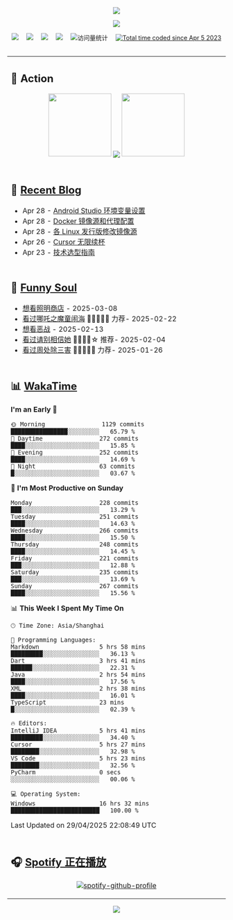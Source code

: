 <div align="center">

<img src="https://capsule-render.vercel.app/api?type=waving&color=timeGradient&height=300&&section=header&text=HI%20THERE!&fontSize=90&fontAlign=50&fontAlignY=30&desc=I%E2%80%99m%20@LI%20SIR%20%F0%9F%91%8B&descAlign=50&descSize=30&descAlignY=60&animation=twinkling" />

<div align="center">

  <!-- knock code pictures 敲代码的图片 -->
  <img order-radius="100px" src="https://img.lisir.me/image/my/001.gif"><br>

  <!-- profile logo 个人资料徽标 -->
  <div align="center">
    <a href="https://lisir.me/" title="点击跳转"><img src="https://img.shields.io/badge/Blog-%E4%B8%AA%E4%BA%BA%E5%8D%9A%E5%AE%A2-red"></a>&emsp;
    <a href="https://photo.lisir.me/" title="点击跳转"><img src="https://img.shields.io/badge/Photo-%E6%97%B6%E5%85%89%E7%9B%B8%E5%86%8C-blue"></a>&emsp;
    <a href="https://cloud.lisir.me/" title="点击跳转"><img src="https://img.shields.io/badge/Cloud%20Disk-%E6%88%91%E7%9A%84%E4%BA%91%E7%9B%98-green"></a>&emsp;
    <a href="https://nz.lisir.me/" title="点击跳转"><img src="https://img.shields.io/badge/%E5%93%AA%E5%90%92-%E7%9B%91%E6%8E%A7%E9%9D%A2%E6%9D%BF-blueviolet"></a>&emsp;
    <!-- visitor -->
    <img src="https://komarev.com/ghpvc/?username=wkwbk&label=Views&color=orange&style=flat" alt="访问量统计" />&emsp;
    <a href="https://wakatime.com/@2237354f-824a-4472-ae76-c1eca96c8908"><img src="https://wakatime.com/badge/user/2237354f-824a-4472-ae76-c1eca96c8908.svg" alt="Total time coded since Apr 5 2023" /></a>
  </div>

</div>

<br>

<div align="center">

<table>

<tr><td>

## 🚀 Action

<!-- github-readme-streak-stats 连续提交代码天数记录 -->
<div align="center">
  <img width="145" src="https://img.lisir.me/image/my/002.png">
  <img align="center" src="https://github-readme-stats.vercel.app/api?username=wkwbk&show_icons=true&theme=transparent">
  <img width="145" src="https://img.lisir.me/image/my/001.png">
</div>

<br>

</td></tr>

<tr><td>

<!-- 近期博客 -->
## 📃 [Recent Blog](https://lisir.me/)

<!-- feed start -->
- Apr 28 - [Android Studio 环境变量设置](https://lisir.me/Stack/Android-Studio-环境变量设置)
- Apr 28 - [Docker 镜像源和代理配置](https://lisir.me/Notes/Sys/Docker/01.Docker-镜像源和代理配置)
- Apr 28 - [各 Linux 发行版修改镜像源](https://lisir.me/Notes/Sys/Linux/01.各-Linux-发行版修改镜像源)
- Apr 26 - [Cursor 无限续杯](https://lisir.me/Notes/AI/Cursor/02.Cursor-无限续杯)
- Apr 23 - [技术选型指南](https://lisir.me/Stack/00.技术选型指南)
<!-- feed end -->

</td></tr>

<tr><td>

<!-- 豆瓣 -->
## 🤾 [Funny Soul](https://movie.douban.com/people/li778057151)

<!-- START_SECTION:douban -->
* <a href='https://movie.douban.com/subject/36318331/' target='_blank'>想看照明商店</a> - 2025-03-08
* <a href='https://movie.douban.com/subject/34780991/' target='_blank'>看过哪吒之魔童闹海</a> 🌟🌟🌟🌟🌟 力荐- 2025-02-22
* <a href='https://movie.douban.com/subject/10604851/' target='_blank'>想看恶战</a> - 2025-02-13
* <a href='https://movie.douban.com/subject/35295017/' target='_blank'>看过请别相信她</a> 🌟🌟🌟🌟☆ 推荐- 2025-02-04
* <a href='https://movie.douban.com/subject/36151692/' target='_blank'>看过周处除三害</a> 🌟🌟🌟🌟🌟 力荐- 2025-01-26
<!-- END_SECTION:douban -->

</td></tr>

<tr><td>

<!-- wakatime 统计 -->
## 📊 [WakaTime](https://wakatime.com/@wkwbk)

<!--START_SECTION:waka-->
**I'm an Early 🐤** 

```text
🌞 Morning                1129 commits        ████████████████░░░░░░░░░   65.79 % 
🌆 Daytime                272 commits         ████░░░░░░░░░░░░░░░░░░░░░   15.85 % 
🌃 Evening                252 commits         ████░░░░░░░░░░░░░░░░░░░░░   14.69 % 
🌙 Night                  63 commits          █░░░░░░░░░░░░░░░░░░░░░░░░   03.67 % 
```
📅 **I'm Most Productive on Sunday** 

```text
Monday                   228 commits         ███░░░░░░░░░░░░░░░░░░░░░░   13.29 % 
Tuesday                  251 commits         ████░░░░░░░░░░░░░░░░░░░░░   14.63 % 
Wednesday                266 commits         ████░░░░░░░░░░░░░░░░░░░░░   15.50 % 
Thursday                 248 commits         ████░░░░░░░░░░░░░░░░░░░░░   14.45 % 
Friday                   221 commits         ███░░░░░░░░░░░░░░░░░░░░░░   12.88 % 
Saturday                 235 commits         ███░░░░░░░░░░░░░░░░░░░░░░   13.69 % 
Sunday                   267 commits         ████░░░░░░░░░░░░░░░░░░░░░   15.56 % 
```


📊 **This Week I Spent My Time On** 

```text
🕑︎ Time Zone: Asia/Shanghai

💬 Programming Languages: 
Markdown                 5 hrs 58 mins       █████████░░░░░░░░░░░░░░░░   36.13 % 
Dart                     3 hrs 41 mins       ██████░░░░░░░░░░░░░░░░░░░   22.31 % 
Java                     2 hrs 54 mins       ████░░░░░░░░░░░░░░░░░░░░░   17.56 % 
XML                      2 hrs 38 mins       ████░░░░░░░░░░░░░░░░░░░░░   16.01 % 
TypeScript               23 mins             █░░░░░░░░░░░░░░░░░░░░░░░░   02.39 % 

🔥 Editors: 
IntelliJ IDEA            5 hrs 41 mins       █████████░░░░░░░░░░░░░░░░   34.40 % 
Cursor                   5 hrs 27 mins       ████████░░░░░░░░░░░░░░░░░   32.98 % 
VS Code                  5 hrs 23 mins       ████████░░░░░░░░░░░░░░░░░   32.56 % 
PyCharm                  0 secs              ░░░░░░░░░░░░░░░░░░░░░░░░░   00.06 % 

💻 Operating System: 
Windows                  16 hrs 32 mins      █████████████████████████   100.00 % 
```


 Last Updated on 29/04/2025 22:08:49 UTC
<!--END_SECTION:waka-->

</td></tr>

<tr><td>

## 🎧 [Spotify 正在播放](https://open.spotify.com/user/31s4ftvnfnus65uynvxmxu7rkfom)

<div align="center">

  [![spotify-github-profile](https://spotify-github-profile.kittinanx.com/api/view?uid=31s4ftvnfnus65uynvxmxu7rkfom&cover_image=true&theme=default&show_offline=true&background_color=121212&interchange=true&bar_color_cover=true)](https://spotify-github-profile.kittinanx.com/api/view?uid=31s4ftvnfnus65uynvxmxu7rkfom&redirect=true)

</div>

</td></tr>

</table>

</div>

<img src="https://capsule-render.vercel.app/api?type=waving&color=timeGradient&height=300&&section=footer&text=THE%20END!&fontSize=90&fontAlign=50&fontAlignY=70&desc=Hope%20your%20program%20is%20bug-free!&descAlign=50&descSize=30&descAlignY=40&animation=twinkling" />

</div>
